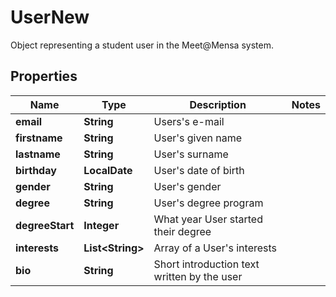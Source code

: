 

# UserNew

Object representing a student user in the Meet@Mensa system.

## Properties

| Name | Type | Description | Notes |
|------------ | ------------- | ------------- | -------------|
|**email** | **String** | Users&#39;s e-mail |  |
|**firstname** | **String** | User&#39;s given name |  |
|**lastname** | **String** | User&#39;s surname |  |
|**birthday** | **LocalDate** | User&#39;s date of birth |  |
|**gender** | **String** | User&#39;s gender |  |
|**degree** | **String** | User&#39;s degree program |  |
|**degreeStart** | **Integer** | What year User started their degree |  |
|**interests** | **List&lt;String&gt;** | Array of a User&#39;s interests |  |
|**bio** | **String** | Short introduction text written by the user |  |



